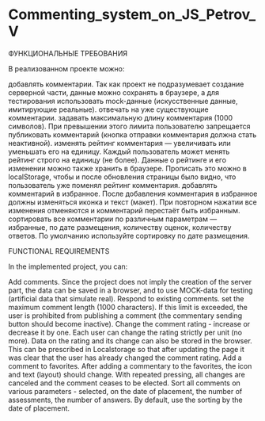 # Commenting_system_on_JS_Petrov_V

ФУНКЦИОНАЛЬНЫЕ ТРЕБОВАНИЯ

В реализованном проекте можно:

добавлять комментарии. Так как проект не подразумевает создание серверной части, данные можно сохранять в браузере, а для тестирования использовать mock-данные (искусственные данные, имитирующие реальные).
отвечать на уже существующие комментарии.
задавать максимальную длину комментария (1000 символов). При превышении этого лимита пользователю запрещается публиковать комментарий (кнопка отправки комментария должна стать неактивной).
изменять рейтинг комментария — увеличивать или уменьшать его на единицу. Каждый пользователь может менять рейтинг строго на единицу (не более). Данные о рейтинге и его изменении можно также хранить в браузере. Прописать это можно в localStorage, чтобы и после обновления страницы было видно, что пользователь уже поменял рейтинг комментария.
добавлять комментарий в избранное. После добавления комментария в избранное должны изменяться иконка и текст (макет). При повторном нажатии все изменения отменяются и комментарий перестаёт быть избранным.
сортировать все комментарии по различным параметрам — избранные, по дате размещения, количеству оценок, количеству ответов. По умолчанию используйте сортировку по дате размещения.

FUNCTIONAL REQUIREMENTS

In the implemented project, you can:

Add comments. Since the project does not imply the creation of the server part, the data can be saved in a browser, and to use MOCK-data for testing (artificial data that simulate real).
Respond to existing comments.
set the maximum comment length (1000 characters). If this limit is exceeded, the user is prohibited from publishing a comment (the commentary sending button should become inactive).
Change the comment rating - increase or decrease it by one. Each user can change the rating strictly per unit (no more). Data on the rating and its change can also be stored in the browser. This can be prescribed in Localstorage so that after updating the page it was clear that the user has already changed the comment rating.
Add a comment to favorites. After adding a commentary to the favorites, the icon and text (layout) should change. With repeated pressing, all changes are canceled and the comment ceases to be elected.
Sort all comments on various parameters - selected, on the date of placement, the number of assessments, the number of answers. By default, use the sorting by the date of placement.
